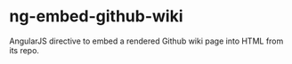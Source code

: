 # ng-embed-github-wiki
AngularJS directive to embed a rendered Github wiki page into HTML from its repo.
